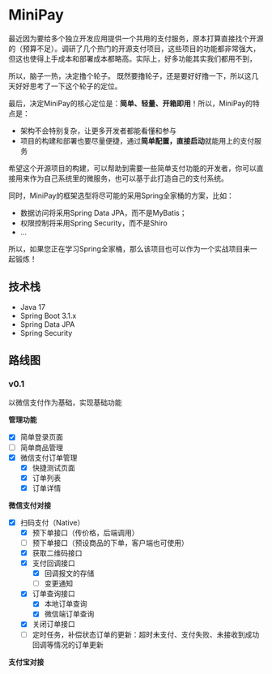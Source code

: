 # MiniPay

最近因为要给多个独立开发应用提供一个共用的支付服务，原本打算直接找个开源的（预算不足）。调研了几个热门的开源支付项目，这些项目的功能都非常强大，但这也使得上手成本和部署成本都略高。实际上，好多功能其实我们都用不到，

所以，脑子一热，决定撸个轮子。 既然要撸轮子，还是要好好撸一下，所以这几天好好思考了一下这个轮子的定位。

最后，决定MiniPay的核心定位是：**简单、轻量、开箱即用**！所以，MiniPay的特点是：

- 架构不会特别复杂，让更多开发者都能看懂和参与
- 项目的构建和部署也要尽量便捷，通过**简单配置，直接启动**就能用上的支付服务

希望这个开源项目的构建，可以帮助到需要一些简单支付功能的开发者，你可以直接用来作为自己系统里的微服务，也可以基于此打造自己的支付系统。

同时，MiniPay的框架选型将尽可能的采用Spring全家桶的方案，比如：

- 数据访问将采用Spring Data JPA，而不是MyBatis；
- 权限控制将采用Spring Security，而不是Shiro
- ...

所以，如果您正在学习Spring全家桶，那么该项目也可以作为一个实战项目来一起锻炼！

## 技术栈

- Java 17
- Spring Boot 3.1.x
- Spring Data JPA
- Spring Security

## 路线图

### v0.1

以微信支付作为基础，实现基础功能

**管理功能**

- [x] 简单登录页面
- [ ] 简单商品管理
- [x] 微信支付订单管理
  - [x] 快捷测试页面
  - [x] 订单列表
  - [x] 订单详情

**微信支付对接**

- [x] 扫码支付（Native）
  - [x] 预下单接口（传价格，后端调用）
  - [ ] 预下单接口（预设商品的下单，客户端也可使用）
  - [x] 获取二维码接口
  - [x] 支付回调接口
    - [x] 回调报文的存储
    - [ ] 变更通知
  - [x] 订单查询接口
    - [x] 本地订单查询
    - [x] 微信端订单查询
  - [x] 关闭订单接口
  - [ ] 定时任务，补偿状态订单的更新：超时未支付、支付失败、未接收到成功回调等情况的订单更新

**支付宝对接**


